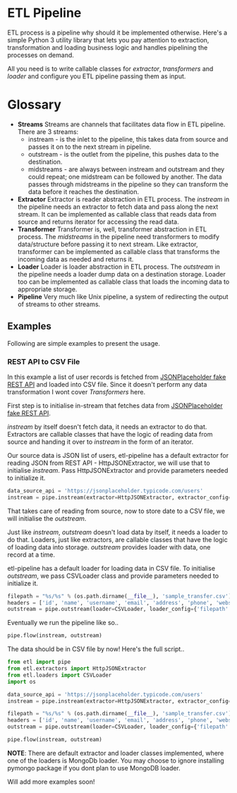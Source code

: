 # ETL Pipeline

ETL process is a pipeline why should it be implemented otherwise. Here's a simple Python 3 utility library that lets you pay attention to extraction, transformation and loading business logic and handles pipelining the processes on demand.

All you need is to write callable classes for *extractor*, *transformers* and *loader* and configure you ETL pipeline passing them as input.

# Glossary
* **Streams**
Streams are channels that facilitates data flow in ETL pipeline. There are 3 streams:
  * instream - is the inlet to the pipeline, this takes data from source and passes it on to the next stream in pipeline.
  * outstream - is the outlet from the pipeline, this pushes data to the destination.
  * midstreams - are always between instream and outstream and they could repeat; one midstream can be followed by another. The data passes through midstreams in the pipeline so they can transform the data before it reaches the destination.
* **Extractor**
Extractor is reader abstraction in ETL process. The _instream_ in the pipeline needs an extractor to fetch data and pass along the next stream. It can be implemented as callable class that reads data from source and returns iterator for accessing the read data.
* **Transformer**
Transformer is, well, transformer abstraction in ETL process. The _midstreams_ in the pipeline need transformers to modify data/structure before passing it to next stream. Like extractor, transformer can be implemented as callable class that transforms the incoming data as needed and returns it.
* **Loader**
Loader is loader abstraction in ETL process. The _outstream_ in the pipeline needs a loader dump data on a destination storage. Loader too can be implemented as callable class that loads the incoming data to appropriate storage.
* **Pipeline**
Very much like Unix pipeline, a system of redirecting the output of streams to other streams.


## Examples
Following are simple examples to present the usage.

### REST API to CSV File

In this example a list of user records is fetched from [JSONPlaceholder fake REST API](https://jsonplaceholder.typicode.com/) and loaded into CSV file. Since it doesn't perform any data transformation I wont cover *Transformers* here.

First step is to initialise in-stream that fetches data from [JSONPlaceholder fake REST API](https://jsonplaceholder.typicode.com/).

_instream_ by itself doesn't fetch data, it needs an extractor to do that. Extractors are callable classes that have the logic of reading data from source and handing it over to _instream_ in the form of an iterator.

Our source data is JSON list of users, etl-pipeline has a default extractor for reading JSON from REST API - HttpJSONExtractor, we will use that to initialise _instream_. Pass HttpJSONExtractor and provide parameters needed to initialize it.
```python
data_source_api = 'https://jsonplaceholder.typicode.com/users'
instream = pipe.instream(extractor=HttpJSONExtractor, extractor_config={'url': data_source_api})
```

That takes care of reading from source, now to store date to a CSV file, we will initialise the _outstream_.

Just like _instream_, _outstream_ doesn't load data by itself, it needs a loader to do that. Loaders, just like extractors, are callable classes that have the logic of loading data into storage. _outstream_ provides loader with data, one record at a time.

etl-pipeline has a default loader for loading data in CSV file. To initialise _outstream_, we pass CSVLoader class and provide parameters needed to initialize it.
```python
filepath = "%s/%s" % (os.path.dirname(__file__), 'sample_transfer.csv')
headers = ['id', 'name', 'username', 'email', 'address', 'phone', 'website', 'company']
outstream = pipe.outstream(loader=CSVLoader, loader_config={'filepath': filepath, 'headers': headers})
```

Eventually we run the pipeline like so..
```python
pipe.flow(instream, outstream)
```
The data should be in CSV file by now!
Here's the full script..
```python
from etl import pipe
from etl.extractors import HttpJSONExtractor
from etl.loaders import CSVLoader
import os

data_source_api = 'https://jsonplaceholder.typicode.com/users'
instream = pipe.instream(extractor=HttpJSONExtractor, extractor_config={'url': data_source_api})

filepath = "%s/%s" % (os.path.dirname(__file__), 'sample_transfer.csv')
headers = ['id', 'name', 'username', 'email', 'address', 'phone', 'website', 'company']
outstream = pipe.outstream(loader=CSVLoader, loader_config={'filepath': filepath, 'headers': headers})

pipe.flow(instream, outstream)
```

**NOTE**: There are default extractor and loader classes implemented, where one of the loaders is MongoDb loader. You may choose to ignore installing pymongo package if you dont plan to use MongoDB loader.

Will add more examples soon!
